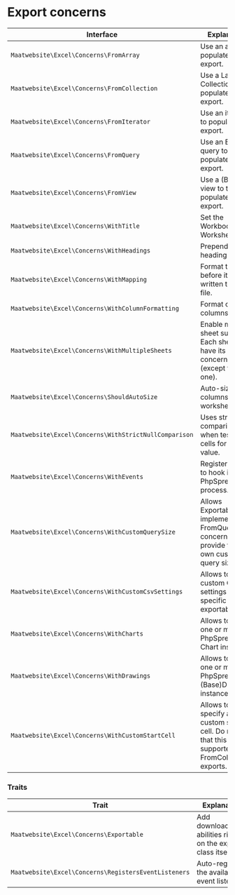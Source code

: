 # Export concerns

| Interface | Explanation | Documentation |
|---- |----|----|
|`Maatwebsite\Excel\Concerns\FromArray`| Use an array to populate the export. | |
|`Maatwebsite\Excel\Concerns\FromCollection`| Use a Laravel Collection to populate the export. | [Exporting collections](/3.1/exports/collection.html) |
|`Maatwebsite\Excel\Concerns\FromIterator`| Use an iterator to populate the export. | |
|`Maatwebsite\Excel\Concerns\FromQuery`| Use an Eloquent query to populate the export. | [From Query](/3.1/exports/from-query.html) | 
|`Maatwebsite\Excel\Concerns\FromView`| Use a (Blade) view to to populate the export. | [From View](/3.1/exports/from-view.html) |
|`Maatwebsite\Excel\Concerns\WithTitle`| Set the Workbook or Worksheet title. | [Multiple Sheets](/3.1/exports/multiple-sheets.html) |
|`Maatwebsite\Excel\Concerns\WithHeadings`| Prepend a heading row. | [Adding a heading row](/3.1/exports/mapping.html#adding-a-heading-row) |
|`Maatwebsite\Excel\Concerns\WithMapping`| Format the row before it's written to the file. | [Mapping data](/3.1/exports/mapping.html) |
|`Maatwebsite\Excel\Concerns\WithColumnFormatting`| Format certain columns. | [Formatting columns](/3.1/exports/column-formatting.html) |
|`Maatwebsite\Excel\Concerns\WithMultipleSheets`| Enable multi-sheet support. Each sheet can have its own concerns (except this one). | [Multiple Sheets](/3.1/exports/multiple-sheets.html) |
|`Maatwebsite\Excel\Concerns\ShouldAutoSize`| Auto-size the columns in the worksheet. | [Auto size](/3.1/exports/column-formatting.html#auto-size) |
|`Maatwebsite\Excel\Concerns\WithStrictNullComparison`| Uses strict comparisions when testing cells for null value. | [Strict null comparisons](/3.1/exports/collection.html#strict-null-comparisons) |
|`Maatwebsite\Excel\Concerns\WithEvents`| Register events to hook into the PhpSpreadsheet process. | [Events](/3.1/exports/extending.html#events) |
|`Maatwebsite\Excel\Concerns\WithCustomQuerySize`| Allows Exportables that implement the FromQuery concern, to provide their own custom query size. | |
|`Maatwebsite\Excel\Concerns\WithCustomCsvSettings`| Allows to run custom Csv settings for this specific exportable. | [Custom CSV Settings](/3.1/imports/custom-csv-settings.html) |
|`Maatwebsite\Excel\Concerns\WithCharts`| Allows to run one or multiple PhpSpreadsheet Chart instances. | |
|`Maatwebsite\Excel\Concerns\WithDrawings`| Allows to run one or multiple PhpSpreadsheet (Base)Drawing instances. | |
|`Maatwebsite\Excel\Concerns\WithCustomStartCell`| Allows to specify a custom start cell. Do note that this is only supported for FromCollection exports. | |

### Traits

| Trait | Explanation | Documentation |
|---- |----|----|
|`Maatwebsite\Excel\Concerns\Exportable` | Add download/store abilities right on the export class itself. | [Exportables](/3.1/exports/exportables.html) |
|`Maatwebsite\Excel\Concerns\RegistersEventListeners` | Auto-register the available event listeners. | [Auto register event listeners](/3.1/exports/extending.html#auto-register-event-listeners) |
